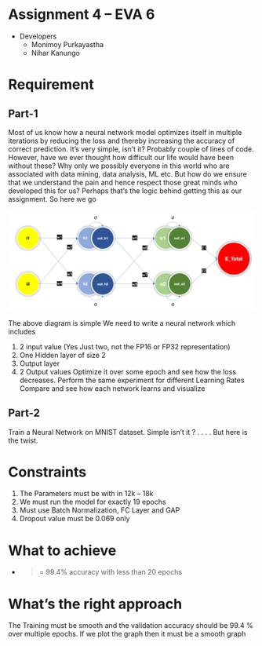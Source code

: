 
Assignment 4 – EVA 6 
==========================

- Developers
    - Monimoy Purkayastha
    - Nihar Kanungo 


Requirement
==========

Part-1
----------

Most of us know how a neural network model optimizes itself in multiple iterations by reducing the loss and thereby increasing the accuracy of correct prediction. It’s very simple, isn’t it? Probably couple of lines of code. However, have we ever thought how difficult our life would have been without these? Why only we possibly everyone in this world who are associated with data mining, data analysis, ML etc.
But how do we ensure that we understand the pain and hence respect those great minds who developed this for us? Perhaps that’s the logic behind getting this as our assignment. So here we go 

![](images/simple_perceptron_model.png)

The above diagram is simple 
We need to write a neural network which includes 

1.	2 input value (Yes Just two, not the FP16 or FP32 representation)
2.	One Hidden layer of size 2 
3.	Output layer
4.	2 Output values 
Optimize it over some epoch and see how the loss decreases.
Perform the same experiment for different Learning Rates 
Compare and see how each network learns and visualize 

Part-2
---------
Train a Neural Network on MNIST dataset.
Simple isn’t it ?
.
.
.
.
But here is the twist.

Constraints
============
1.	The Parameters must be with in 12k – 18k 
2.	We must run the model for exactly 19 epochs 
3.	Must use Batch Normalization, FC Layer and GAP 
4.	Dropout value must be 0.069 only 

What to achieve 
================
   -  >= 99.4% accuracy with less than 20 epochs 

What’s the right approach
===========================
The Training must be smooth and the validation accuracy should be 99.4 % over multiple epochs. If we plot the graph then it must be a smooth graph  
